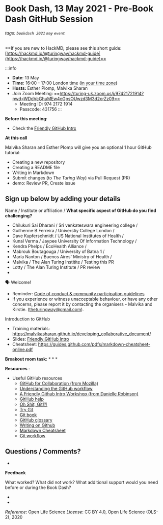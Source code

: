 # Book Dash, 13 May 2021 - Pre-Book Dash GitHub Session

###### tags: `bookdash 2021` `may` `event`

==If you are new to HackMD, please see this short guide: [https://hackmd.io/@turingway/hackmd-guide](https://hackmd.io/@turingway/hackmd-guide)==

:::info
- **Date:** 13 May
- **Time:** 16:00 - 17:00 London time ([in your time zone](https://arewemeetingyet.com/London/2021-05-13/16:00))
- **Hosts:** Esther Plomp, Malvika Sharan
- Join Zoom Meeting: ==https://turing-uk.zoom.us/j/97421721914?pwd=WDdVcGhuMEw4cGpsOUwzd3M3d2orZz09== 
  * Meeting ID: 974 2172 1914
  * Passcode: 431756
:::

**Before this meeting:**

- Check the [Friendly GitHub Intro](https://kirstiejane.github.io/friendly-github-intro/)

**At this call**

Malvika Sharan and Esther Plomp will give you an optional 1 hour GitHub tutorial:

- Creating a new repository
- Creating a README file
- Writing in Markdown
- Submit changes (to _The Turing Way_) via Pull Request (PR)
- demo: Review PR, Create issue

## Sign up below by adding your details

Name / Institute or affiliation / **What specific aspect of GitHub do you find challenging?**
* Chilukuri Sai Dharani / Sri venkateswara engineering college / 
* Guilherme B Ferreira / Universtiy College London /
* Dave Kupferschmidt / US National Institutes of Health / 
* Kunal Verma / Jaypee University Of Information  Technology / 
* Kendra Phelps / EcoHealth Alliance / 
* Mabrouk Boutagouga / University of Batna 1 / 
* María Nanton / Buenos Aires' Ministry of Health / 
* Malvika / The Alan Turing Institite / Testing this PR
* Lotty / The Alan Turing Institute / PR review
* 

🗣️ Welcome!

- Reminder: [Code of conduct & community participation guidelines](https://the-turing-way.netlify.app/community-handbook/coc.html)
- If you experience or witness unacceptable behaviour, or have any other concerns, please report it by contacting the organisers - Malvika and Kirstie. ([theturingway@gmail.com](mailto:theturingway@gmail.com)).

Introduction to GitHub

- Training materials: https://malvikasharan.github.io/developing_collaborative_document/
- Slides: [Friendly GitHub Intro](https://docs.google.com/presentation/d/1_bmRZcLwQrUkVTAMvq7W_x4ML_aphSwVEnkLrDy-Fd4/edit?usp=sharing)
- Cheatsheet: https://guides.github.com/pdfs/markdown-cheatsheet-online.pdf

**Breakout room task:** 
* 
*
*

**Resources** :

- Useful GitHub resources
  - [GitHub for Collaboration (from Mozilla)](https://mozilla.github.io/open-leadership-training-series/articles/github-for-collaboration/)
  - [Understanding the GitHub workflow](https://guides.github.com/introduction/flow/)
  - [A Friendly Github Intro Workshop (from Danielle Robinson)](https://daniellecrobinson.github.io/friendly-github-intro/)
  - [GitHub help](https://help.github.com/)
  - [Oh Shit, Git!?!](http://ohshitgit.com/)
  - [Try Git](https://try.github.io/)
  - [Git book](https://git-scm.com/book/en/v2)
  - [GitHub glossary](https://github.com/joeyklee/friendly-github-intro/blob/master/glossary.md)
  - [Writing on Github](https://help.github.com/categories/writing-on-github/)
  - [Markdown Cheatsheet](https://github.com/adam-p/markdown-here/wiki/Markdown-Cheatsheet)
  - [Git workflow](https://www.atlassian.com/git/tutorials/comparing-workflows)
 
**Questions / Comments?**
  - 
  -

**Feedback**

What worked? What did not work? What additional support would you need before or during the Book Dash?

-
-

*Reference*: Open Life Science
*License*: CC BY 4.0, Open Life Science (OLS-2), 2020
